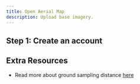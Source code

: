 ```yaml
---
title: Open Aerial Map
description: Upload base imagery.
---
```


## Step 1: Create an account

## Extra Resources

- Read more about ground sampling distance [here](https://test.org)

